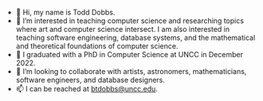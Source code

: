 - 👋 Hi, my name is Todd Dobbs.
- 👀 I’m interested in teaching computer science and researching topics where art and computer science intersect.  I am also interested in teaching software engineering, database systems, and the mathematical and theoretical foundations of computer science.
- 🌱 I graduated with a PhD in Computer Science at UNCC in December 2022.
- 💞️ I’m looking to collaborate with artists, astronomers, mathematicians, software engineers, and database designers.
- 📫 I can be reached at btdobbs@uncc.edu.

<!---
btdobbs/btdobbs is a ✨ special ✨ repository because its `README.md` (this file) appears on your GitHub profile.
You can click the Preview link to take a look at your changes.
--->
